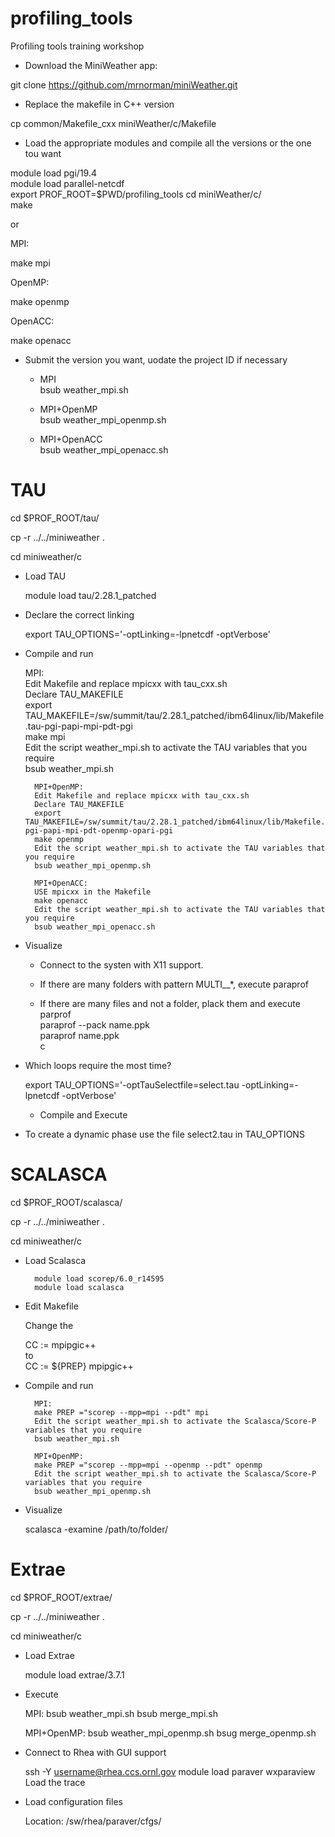 # profiling_tools
Profiling tools training workshop 

* Download the MiniWeather app:

git clone https://github.com/mrnorman/miniWeather.git

* Replace the makefile in C++ version

cp common/Makefile_cxx miniWeather/c/Makefile

* Load the appropriate modules and compile all the versions or the one tou want

module load pgi/19.4  
module load parallel-netcdf   
export PROF_ROOT=$PWD/profiling_tools
cd miniWeather/c/   
make  

or  

MPI:  

make mpi   

OpenMP: 

make openmp   

OpenACC:  
  
make openacc  

* Submit the version you want, uodate the project ID if necessary

	* MPI  
	bsub weather_mpi.sh

	* MPI+OpenMP  
	bsub weather_mpi_openmp.sh

	* MPI+OpenACC  
	bsub weather_mpi_openacc.sh

# TAU

cd $PROF\_ROOT/tau/

cp -r ../../miniweather .

cd miniweather/c


* Load TAU

	module load tau/2.28.1_patched

* Declare the correct linking

	export TAU_OPTIONS='-optLinking=-lpnetcdf -optVerbose'

* Compile and run

	MPI:  
        Edit Makefile and replace mpicxx with tau_cxx.sh  
	Declare TAU_MAKEFILE  
	export TAU_MAKEFILE=/sw/summit/tau/2.28.1_patched/ibm64linux/lib/Makefile.tau-pgi-papi-mpi-pdt-pgi  
        make mpi  
        Edit the script weather_mpi.sh to activate the TAU variables that you require  
        bsub weather_mpi.sh 

        MPI+OpenMP:  
        Edit Makefile and replace mpicxx with tau_cxx.sh  
        Declare TAU_MAKEFILE  
        export TAU_MAKEFILE=/sw/summit/tau/2.28.1_patched/ibm64linux/lib/Makefile.tau-pgi-papi-mpi-pdt-openmp-opari-pgi  
        make openmp  
        Edit the script weather_mpi.sh to activate the TAU variables that you require  
        bsub weather_mpi_openmp.sh 

        MPI+OpenACC:
        USE mpicxx in the Makefile
        make openacc  
        Edit the script weather_mpi.sh to activate the TAU variables that you require  
        bsub weather_mpi_openacc.sh  

* Visualize

	* Connect to the systen with X11 support.
	* If there are many folders with pattern MULTI\__*, execute
		paraprof

	* If there are many files and not a folder, plack them and execute parprof  
		paraprof --pack name.ppk  
		paraprof name.ppk  
c

* Which loops require the most time?

	export TAU_OPTIONS='-optTauSelectfile=select.tau -optLinking=-lpnetcdf -optVerbose'

	* Compile and Execute

* To create a dynamic phase use the file select2.tau in TAU_OPTIONS

# SCALASCA


cd $PROF\_ROOT/scalasca/

cp -r ../../miniweather .

cd miniweather/c  


* Load Scalasca

        module load scorep/6.0_r14595  
        module load scalasca  

 * Edit Makefile
	
	Change the  

	CC := mpipgic++  
	to  
	CC := ${PREP} mpipgic++



* Compile and run

        MPI:
        make PREP ="scorep --mpp=mpi --pdt" mpi
        Edit the script weather_mpi.sh to activate the Scalasca/Score-P variables that you require
        bsub weather_mpi.sh

        MPI+OpenMP:
        make PREP ="scorep --mpp=mpi --openmp --pdt" openmp
        Edit the script weather_mpi.sh to activate the Scalasca/Score-P variables that you require
        bsub weather_mpi_openmp.sh

* Visualize

	scalasca -examine /path/to/folder/

# Extrae 

cd $PROF\_ROOT/extrae/

cp -r ../../miniweather .

cd miniweather/c

* Load Extrae
	
	module load extrae/3.7.1

* Execute

	MPI:
		bsub weather_mpi.sh
		bsub merge_mpi.sh

	MPI+OpenMP:
		bsub weather_mpi_openmp.sh
		bsug merge_openmp.sh


* Connect to Rhea with GUI support

	ssh -Y username@rhea.ccs.ornl.gov
	module load paraver
	wxparaview
	Load the trace

* Load configuration files

	Location: /sw/rhea/paraver/cfgs/

